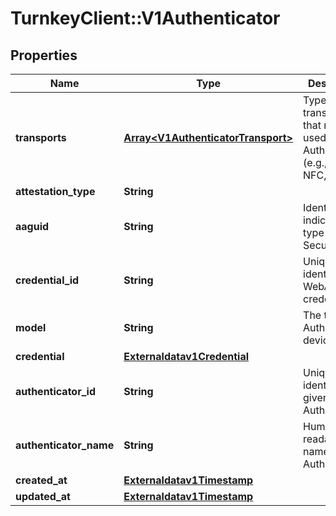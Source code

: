 # TurnkeyClient::V1Authenticator

## Properties
Name | Type | Description | Notes
------------ | ------------- | ------------- | -------------
**transports** | [**Array&lt;V1AuthenticatorTransport&gt;**](V1AuthenticatorTransport.md) | Types of transports that may be used by an Authenticator (e.g., USB, NFC, BLE). | 
**attestation_type** | **String** |  | 
**aaguid** | **String** | Identifier indicating the type of the Security Key. | 
**credential_id** | **String** | Unique identifier for a WebAuthn credential. | 
**model** | **String** | The type of Authenticator device. | 
**credential** | [**Externaldatav1Credential**](Externaldatav1Credential.md) |  | 
**authenticator_id** | **String** | Unique identifier for a given Authenticator. | 
**authenticator_name** | **String** | Human-readable name for an Authenticator. | 
**created_at** | [**Externaldatav1Timestamp**](Externaldatav1Timestamp.md) |  | 
**updated_at** | [**Externaldatav1Timestamp**](Externaldatav1Timestamp.md) |  | 

